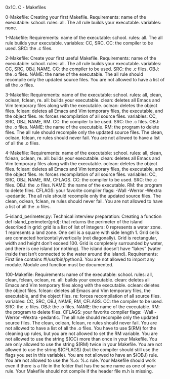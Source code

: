 0x1C. C - Makefiles

0-Makefile: Creating your first Makefile. Requirements: name of the executable: school. rules: all. The all rule builds your executable. variables: none.

1-Makefile: Requirements: name of the executable: school. rules: all. The all rule builds your executable. variables: CC, SRC. CC: the compiler to be used. SRC: the .c files.

2-Makefile: Create your first useful Makefile. Requirements: name of the executable: school. rules: all. The all rule builds your executable. variables: CC, SRC, OBJ, NAME. CC: the compiler to be used. SRC: the .c files. OBJ: the .o files. NAME: the name of the executable. The all rule should recompile only the updated source files. You are not allowed to have a list of all the .o files.

3-Makefile: Requirements: name of the executable: school. rules: all, clean, oclean, fclean, re. all: builds your executable. clean: deletes all Emacs and Vim temporary files along with the executable. oclean: deletes the object files. fclean: deletes all Emacs and Vim temporary files, the executable, and the object files. re: forces recompilation of all source files. variables: CC, SRC, OBJ, NAME, RM. CC: the compiler to be used. SRC: the .c files. OBJ: the .o files. NAME: the name of the executable. RM: the program to delete files. The all rule should recompile only the updated source files. The clean, oclean, fclean, re rules should never fail. You are not allowed to have a list of all the .o files.

4-Makefile: Requirements: name of the executable: school. rules: all, clean, fclean, oclean, re. all: builds your executable. clean: deletes all Emacs and Vim temporary files along with the executable. oclean: deletes the object files. fclean: deletes all Emacs and Vim temporary files, the executable, and the object files. re: forces recompilation of all source files. variables: CC, SRC, OBJ, NAME, RM, CFLAGS. CC: the compiler to be used. SRC: the .c files. OBJ: the .o files. NAME: the name of the executable. RM: the program to delete files. CFLAGS: your favorite compiler flags: -Wall -Werror -Wextra -pedantic. The all rule should recompile only the updated source files. The clean, oclean, fclean, re rules should never fail. You are not allowed to have a list of all the .o files.

5-island_perimeter.py: Technical interview preparation: Creating a function def island_perimeter(grid): that returns the perimeter of the island described in grid: grid is a list of list of integers: 0 represents a water zone. 1 represents a land zone. One cell is a square with side length 1. Grid cells are connected horizontally/vertically (not diagonally). Grid is rectangular, width and height don’t exceed 100. Grid is completely surrounded by water, and there is one island (or nothing). The island doesn’t have “lakes” (water inside that isn’t connected to the water around the island). Requirements: First line contains #!/usr/bin/python3. You are not allowed to import any module. Module and function must be documented.

100-Makefile: Requirements: name of the executable: school. rules: all, clean, fclean, oclean, re. all: builds your executable. clean: deletes all Emacs and Vim temporary files along with the executable. oclean: deletes the object files. fclean: deletes all Emacs and Vim temporary files, the executable, and the object files. re: forces recompilation of all source files. variables: CC, SRC, OBJ, NAME, RM, CFLAGS. CC: the compiler to be used. SRC: the .c files. OBJ: the .o files. NAME: the name of the executable. RM: the program to delete files. CFLAGS: your favorite compiler flags: -Wall -Werror -Wextra -pedantic. The all rule should recompile only the updated source files. The clean, oclean, fclean, re rules should never fail. You are not allowed to have a list of all the .o files. You have to use $(RM) for the cleaning up rules, but you are not allowed to set the RM variable. You are not allowed to use the string $(CC) more than once in your Makefile. You are only allowed to use the string $(RM) twice in your Makefile. You are not allowed to use the string $(CFLAGS) (but the compiler should still use the flags you set in this variable). You are not allowed to have an $(OBJ) rule. You are not allowed to use the %.o: %.c rule. Your Makefile should work even if there is a file in the folder that has the same name as one of your rule. Your Makefile should not compile if the header file m.h is missing.
